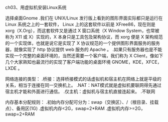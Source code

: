 ch03、用虚拟机安装Linux系统

选择桌面Gnome
    .我们在 UNIX/Linux 发行版上看到的图形界面实际都只是运行在 Linux 系统之上的一套软件， Linux 上的这套软件以前是 XFree86，现在则是 xorg（X.Org），而这套软件又是通过 X 窗口系统（X Window System，也常被称为 X11 或 X）实现的，X 本身只是工具包及架构协议，而 xorg 便是 X 架构规范的一个实现体，也就是说它是实现了 X 协议规范的一个提供图形界面服务的服务器，就像实现了 http 协议提供 web 服务的 Apache 。
    .如果只有服务器也是不能实现一个完整的桌面环境的，当然还需要一个客户端，我们称为 X Client，像如下几个大家熟知也最流行的实现了客户端功能的桌面环境 GNOME，KDE，XFCE，LXDE 。


网络连接的类型：
    .桥接：选择桥接模式的话虚拟机和宿主机在网络上就是平级的关系，相当于连接在同一交换机上。
    .NAT：NAT模式就是虚拟机要联网得先通过宿主机才能和外面进行通信。
    .仅主机：虚拟机与宿主机直接连起来。
    .不联网

内存基本分配规则：
    .初始内存分配可分为：swap（交换区）、/（根目录、挂载点）、备用区(1G)
    .虚拟机内存<2G，swap=2*RAM
    .虚拟机内存>=2G，swap=2+RAM
